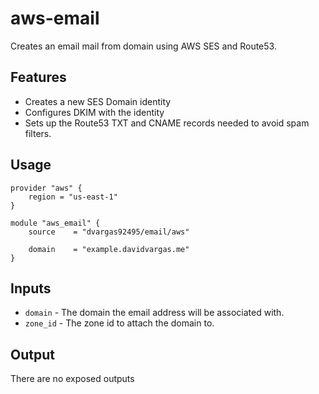 # aws-email

Creates an email mail from domain using AWS SES and Route53.

## Features

- Creates a new SES Domain identity
- Configures DKIM with the identity
- Sets up the Route53 TXT and CNAME records needed to avoid spam filters.

## Usage

```hcl
provider "aws" {
    region = "us-east-1"
}

module "aws_email" {
    source    = "dvargas92495/email/aws"

    domain    = "example.davidvargas.me"
}
```

## Inputs
- `domain` - The domain the email address will be associated with.
- `zone_id` - The zone id to attach the domain to.

## Output

There are no exposed outputs
